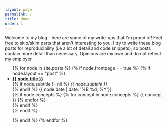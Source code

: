 ```yaml
---
layout: page
permalink: /
title: Home
order: 1
---
```


Welcome to my blog - here are some of my write-ups that I'm proud of! Feel free to skip/skim parts that aren't interesting to you. I try to write these blog posts for reproducibility (i.e a lot of detail and code snippets), so posts contain more detail than necessary. Opinions are my own and do not reflect my employer.

<!-- [Here's my CV]({% link cv.md %})-->

<ul class="list-of-posts">
{% for node in site.posts %}
{% if node.frontpage == true %}
  {% if node.layout == "post" %}
  <li class="sans-marker">
  	<a href="{{ node.url }}"> <b> {{ node.title }} </b> </a> <br>
    {% if node.subtitle != nil %}
    <span> <i> {{ node.subtitle }} </i> </span> <br>
    {% endif %}
  	<span> {{ node.date | date: '%B %d, %Y'}} </span> <br>
  	{% if node.concepts %}
  	  {% for concept in node.concepts %}
  	  	<span class="post-concept">{{ concept }}</span>
  	  {% endfor %}
  	  <br>
  	{% endif %}
  </li>
  {% endif %}

{% endif %}
{% endfor %}
</ul>
